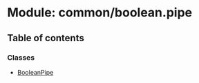 # Module: common/boolean.pipe

## Table of contents

### Classes

- [BooleanPipe](../classes/common_boolean_pipe.BooleanPipe.md)
